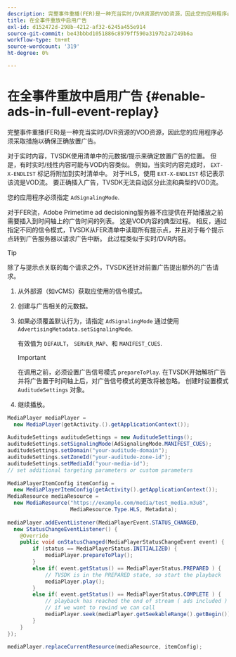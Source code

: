 ```yaml
---
description: 完整事件重播(FER)是一种充当实时/DVR资源的VOD资源，因此您的应用程序必须采取措施以确保正确放置广告。
title: 在全事件重放中启用广告
exl-id: d152472d-298b-4212-af32-6245a455e914
source-git-commit: be43bbbd1051886c8979ff590a3197b2a7249b6a
workflow-type: tm+mt
source-wordcount: '319'
ht-degree: 0%

---
```


# 在全事件重放中启用广告 {#enable-ads-in-full-event-replay}

完整事件重播(FER)是一种充当实时/DVR资源的VOD资源，因此您的应用程序必须采取措施以确保正确放置广告。

对于实时内容，TVSDK使用清单中的元数据/提示来确定放置广告的位置。 但是，有时实时/线性内容可能与VOD内容类似。 例如，当实时内容完成时， `EXT-X-ENDLIST` 标记将附加到实时清单中。 对于HLS，使用 `EXT-X-ENDLIST` 标记表示该流是VOD流。 要正确插入广告，TVSDK无法自动区分此流和典型的VOD流。

您的应用程序必须指定 `AdSignalingMode`.

对于FER流，Adobe Primetime ad decisioning服务器不应提供在开始播放之前需要插入到时间轴上的广告时间的列表。 这是VOD内容的典型过程。 相反，通过指定不同的信令模式，TVSDK从FER清单中读取所有提示点，并且对于每个提示点转到广告服务器以请求广告中断。 此过程类似于实时/DVR内容。

>[!TIP]
>
>除了与提示点关联的每个请求之外，TVSDK还针对前置广告提出额外的广告请求。

1. 从外部源（如vCMS）获取应使用的信令模式。
1. 创建与广告相关的元数据。
1. 如果必须覆盖默认行为，请指定 `AdSignalingMode` 通过使用 `AdvertisingMetadata.setSignalingMode`.

   有效值为 `DEFAULT`， `SERVER_MAP`、和 `MANIFEST_CUES`.

   >[!IMPORTANT]
   >
   >在调用之前，必须设置广告信号模式 `prepareToPlay`. 在TVSDK开始解析广告并将广告置于时间轴上后，对广告信号模式的更改将被忽略。 创建时设置模式 `AuditudeSettings` 对象。

1. 继续播放。

<!--<a id="example_6DECA71C3C3B4551805C09A80686552F"></a>-->

```java
MediaPlayer mediaPlayer =  
  new MediaPlayer(getActivity.().getApplicationContext()); 
 
AuditudeSettings auditudeSettings = new AuditudeSettings(); 
auditudeSettings.setSignalingMode(AdSignalingMode.MANIFEST_CUES); 
auditudeSettings.setDomain("your-auditude-domain"); 
auditudeSettings.setZoneId("your-auditude-zone-id"); 
auditudeSettings.setMediaId("your-media-id"); 
// set additional targeting parameters or custom parameters 
 
MediaPlayerItemConfig itemConfig =  
  new MediaPlayerItemConfig(getActivity().getApplicationContext()); 
MediaResource mediaResource =  
  new MediaResource("https://example.com/media/test_media.m3u8",  
                    MediaResource.Type.HLS, Metadata); 
 
mediaPlayer.addEventListener(MediaPlayerEvent.STATUS_CHANGED,  
  new StatusChangeEventListener() { 
    @Override 
    public void onStatusChanged(MediaPlayerStatusChangeEvent event) { 
        if (status == MediaPlayerStatus.INITIALIZED) { 
            mediaPlayer.prepareToPlay(); 
        } 
        else if( event.getStatus() == MediaPlayerStatus.PREPARED ) { 
            // TVSDK is in the PREPARED state, so start the playback 
            mediaPlayer.play(); 
        } 
        else if( event.getStatus() == MediaPlayerStatus.COMPLETE ) { 
            // playback has reached the end of stream ( ads included ) 
            // if we want to rewind we can call 
            mediaPlayer.seek(mediaPlayer.getSeekableRange().getBegin()); 
        } 
    } 
}); 
 
mediaPlayer.replaceCurrentResource(mediaResource, itemConfig); 
```
